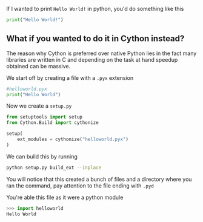 If I wanted to print `Hello World!` in python, you'd do something like this

```python
print("Hello World!")
```

## What if you wanted to do it in Cython instead?

The reason why Cython is preferred over native Python lies in the fact many libraries are written in C and depending on the task at hand speedup obtained can be massive.

We start off by creating a file with a `.pyx` extension

```python
#helloworld.pyx
print("Hello World")
```

Now we create a `setup.py`

```python
from setuptools import setup
from Cython.Build import cythonize

setup(
    ext_modules = cythonize("helloworld.pyx")
)
```

We can build this by running

```sh
python setup.py build_ext --inplace
```

You will notice that this created a bunch of files and a directory where you ran the command, pay attention to the file ending with `.pyd`

You're able this file as it were a python module

```python
>>> import helloworld
Hello World
```
